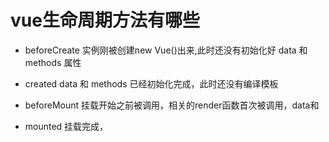 
# vue生命周期方法有哪些
  
  - beforeCreate
      实例刚被创建new Vue()出来,此时还没有初始化好 data 和 methods 属性
  
  - created
      data 和 methods 已经初始化完成，此时还没有编译模板

  - beforeMount 
      挂载开始之前被调用，相关的render函数首次被调用，data和

  - mounted
      挂载完成，    
          